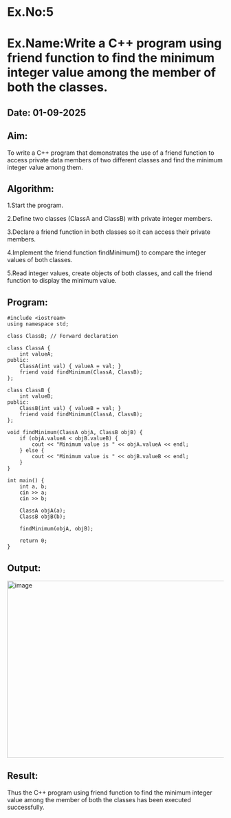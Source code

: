 # Ex.No:5
# Ex.Name:Write a C++ program using friend function to find the minimum integer value  among the member of both the classes.
## Date: 01-09-2025
## Aim:
To write a C++ program that demonstrates the use of a friend function to access private data members of two different classes and find the minimum integer value among them.
## Algorithm:
1.Start the program.

2.Define two classes (ClassA and ClassB) with private integer members.

3.Declare a friend function in both classes so it can access their private members.

4.Implement the friend function findMinimum() to compare the integer values of both classes.

5.Read integer values, create objects of both classes, and call the friend function to display the minimum value.




## Program:
```
#include <iostream>
using namespace std;

class ClassB; // Forward declaration

class ClassA {
    int valueA;
public:
    ClassA(int val) { valueA = val; }
    friend void findMinimum(ClassA, ClassB);
};

class ClassB {
    int valueB;
public:
    ClassB(int val) { valueB = val; }
    friend void findMinimum(ClassA, ClassB);
};

void findMinimum(ClassA objA, ClassB objB) {
    if (objA.valueA < objB.valueB) {
        cout << "Minimum value is " << objA.valueA << endl;
    } else {
        cout << "Minimum value is " << objB.valueB << endl;
    }
}

int main() {
    int a, b;
    cin >> a;
    cin >> b;
    
    ClassA objA(a);
    ClassB objB(b);
    
    findMinimum(objA, objB);
    
    return 0;
}

```


## Output:
<img width="1176" height="412" alt="image" src="https://github.com/user-attachments/assets/b2e777f0-52b8-4730-856f-0706c2b39f96" />



## Result:
Thus the C++ program using friend function to find the minimum integer value  among the member of both the classes has been executed successfully.
